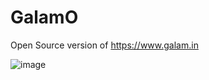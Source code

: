 # GalamO
Open Source version of https://www.galam.in


![image](https://github.com/Vishwamithra37/GalamO/assets/53423141/b14e5b80-48fb-439c-a1fe-54e2b5ef7f93)
